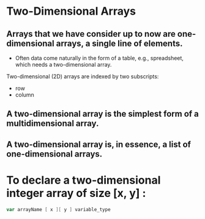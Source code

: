 # Two-Dimensional Arrays

## Arrays that we have consider up to now are one-dimensional arrays, a single line of elements. 
- Often data come naturally in the form of
 a table, e.g., spreadsheet, which needs a two-dimensional array.

 Two-dimensional (2D) arrays are indexed by two subscripts:
-  row 
-  column 


## A two-dimensional array is the simplest form of a multidimensional array.

## A two-dimensional array is, in essence, a list of one-dimensional arrays. 
 
# To declare a two-dimensional integer array of size [x, y]  :
```go
var arrayName [ x ][ y ] variable_type
```

